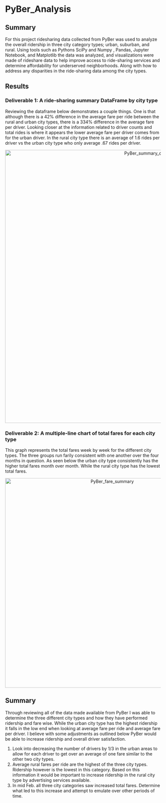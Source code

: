 # PyBer_Analysis

## Summary

For this project ridesharing data collected from PyBer was used to analyze the overall ridership in three city category types; urban, suburban, and rural. Using tools such as Pythons SciPy and Numpy , Pandas, Jupyter Notebook, and Matplotlib the data was analyzed, and visualizations were made of rideshare data to help improve access to ride-sharing services and determine affordability for underserved neighborhoods. Along with how to address any disparities in the ride-sharing data among the city types.
  
## Results

### Deliverable 1: A ride-sharing summary DataFrame by city type

Reviewing the dataframe below demonstrates a couple things. One is that although there is a 42% difference in the average fare per ride between the rural and urban city types, there is a 334% difference in the average fare per driver. Looking closer at the information related to driver counts and total rides is where it appears the lower average fare per driver comes from for the urban driver. In the rural city type there is an average of 1.6 rides per driver vs the urban city type who only average .67 rides per driver. 
 
<p align="center">
<img width="882" alt="PyBer_summary_df" src="https://user-images.githubusercontent.com/102195085/170533813-59f97ef4-b96d-43bf-845c-063ab42f4bf1.png">
</p>


### Deliverable 2: A multiple-line chart of total fares for each city type

This graph represents the total fares week by week for the different city types. The three groups run farily consistent with one another over the four months in question. As seen below the urban city type consistently has the higher total fares month over month. While the rural city type has the lowest total fares.

<p align="center">
<img width="677" alt="PyBer_fare_summary" src="https://user-images.githubusercontent.com/102195085/170569281-8f122585-a3d1-4e62-84e5-4346f3c70d89.png">
</p>

## Summary

Through reviewing all of the data made available from PyBer I was able to determine the three different city types and how they have performed ridership and fare wise. While the urban city type has the highest ridership it falls in the low end when looking at average fare per ride and average fare per driver. I believe with some adjustments as outlined below PyBer would be able to increase ridership and overall driver satisfaction. 

1. Look into decreasing the number of drivers by 1/3 in the urban areas to allow for each driver to get over an average of one fare similar to the other two city types. 
2. Average rural fares per ride are the highest of the three city types. Ridership however is the lowest in this category. Based on this information it would be important to increase ridership in the rural city type by advertising services available. 
3. In mid Feb. all three city categories saw increased total fares. Determine what led to this increase and attempt to emulate over other periods of time. 
